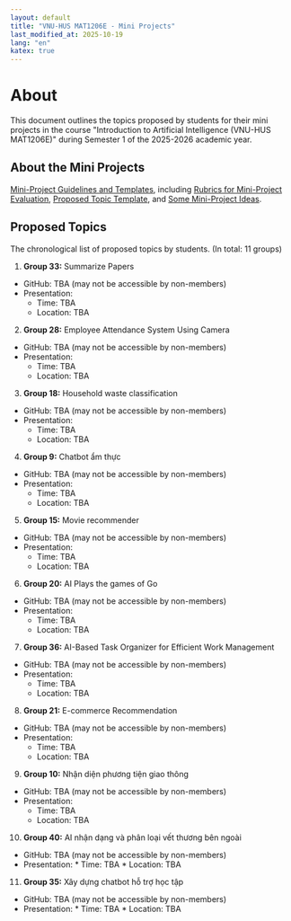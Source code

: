 ```yaml
---
layout: default
title: "VNU-HUS MAT1206E - Mini Projects"
last_modified_at: 2025-10-19
lang: "en"
katex: true
---
```


<div class="alert alert-info" markdown="1">

<h1>About</h1>
This document outlines the topics proposed by students for their mini projects in the course "Introduction to Artificial Intelligence (VNU-HUS MAT1206E)" during Semester 1 of the 2025-2026 academic year.

</div>

## About the Mini Projects

[Mini-Project Guidelines and Templates](https://github.com/hoanganhduc/VNU-HUS-IntroAI-MiniProject), including [Rubrics for Mini-Project Evaluation](https://github.com/hoanganhduc/VNU-HUS-IntroAI-MiniProject/blob/master/Rubrics.md), [Proposed Topic Template](https://github.com/hoanganhduc/VNU-HUS-IntroAI-MiniProject/blob/master/Proposed%20Topic%20Template.md), and [Some Mini-Project Ideas](https://github.com/hoanganhduc/VNU-HUS-IntroAI-MiniProject/blob/master/Mini-Project%20Ideas.md).

## Proposed Topics 

The chronological list of proposed topics by students. (In total: 11 groups)

1. **Group 33:** Summarize Papers
  * GitHub: TBA (may not be accessible by non-members)
  * Presentation:
    * Time: TBA
    * Location: TBA
2. **Group 28:** Employee Attendance System Using Camera
  * GitHub: TBA (may not be accessible by non-members)
  * Presentation:
    * Time: TBA
    * Location: TBA
3. **Group 18:** Household waste classification
  * GitHub: TBA (may not be accessible by non-members)
  * Presentation:
    * Time: TBA
    * Location: TBA
4. **Group 9:** Chatbot ẩm thực
  * GitHub: TBA (may not be accessible by non-members)
  * Presentation:
    * Time: TBA
    * Location: TBA
5. **Group 15:** Movie recommender
  * GitHub: TBA (may not be accessible by non-members)
  * Presentation:
    * Time: TBA
    * Location: TBA
6. **Group 20:** AI Plays the games of Go
  * GitHub: TBA (may not be accessible by non-members)
  * Presentation:
    * Time: TBA
    * Location: TBA
7. **Group 36:** AI-Based Task Organizer for Efficient Work Management
  * GitHub: TBA (may not be accessible by non-members)
  * Presentation:
    * Time: TBA
    * Location: TBA
8. **Group 21:** E-commerce Recommendation
  * GitHub: TBA (may not be accessible by non-members)
  * Presentation:
    * Time: TBA
    * Location: TBA
9. **Group 10:** Nhận diện phương tiện giao thông
  * GitHub: TBA (may not be accessible by non-members)
  * Presentation:
    * Time: TBA
    * Location: TBA
10. **Group 40:** AI nhận dạng và phân loại vết thương bên ngoài
   * GitHub: TBA (may not be accessible by non-members)
   * Presentation:
    * Time: TBA
    * Location: TBA
11. **Group 35:** Xây dựng chatbot hỗ trợ học tập
   * GitHub: TBA (may not be accessible by non-members)
   * Presentation:
    * Time: TBA
    * Location: TBA